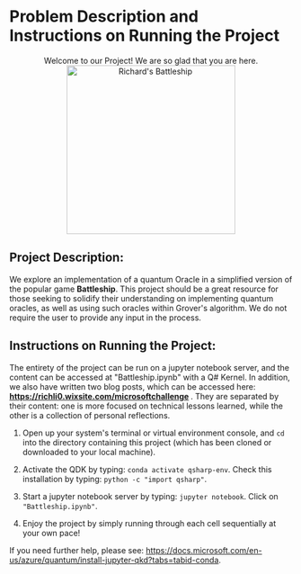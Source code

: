 # Problem Description and Instructions on Running the Project 
<div align="center"> Welcome to our Project! We are so glad that you are here.
<img src="https://user-images.githubusercontent.com/42923017/114302152-ce7c7680-9a95-11eb-97f8-e6a17c7144ea.png" alt="Richard's Battleship" width="300">
</div>

## Project Description:
We explore an implementation of a quantum Oracle in a simplified version of the popular game <b>Battleship</b>. This project should be a great resource for those seeking to solidify their understanding on implementing quantum oracles, as well as using such oracles within Grover's algorithm. We do not require the user to provide any input in the process.

## Instructions on Running the Project:
The entirety of the project can be run on a jupyter notebook server, and the content can be accessed at "Battleship.ipynb" with a Q# Kernel. 
In addition, we also have written two blog posts, which can be accessed here: <b> https://richli0.wixsite.com/microsoftchallenge </b>. They are separated by their content: one is more focused on technical lessons learned, while the other is a collection of personal reflections.

1) Open up your system's terminal or virtual environment console, and `cd` into the directory containing this project (which has been cloned or downloaded to your local machine).

2) Activate the QDK by typing: `conda activate qsharp-env`.
   Check this installation by typing: `python -c "import qsharp"`.

3) Start a jupyter notebook server by typing: `jupyter notebook`.
   Click on `"Battleship.ipynb"`.

4) Enjoy the project by simply running through each cell sequentially at your own pace!

If you need further help, please see: https://docs.microsoft.com/en-us/azure/quantum/install-jupyter-qkd?tabs=tabid-conda. 

